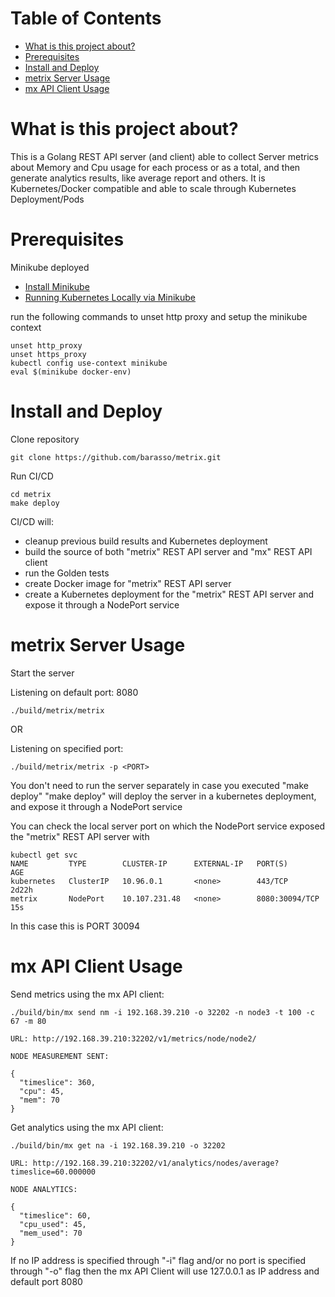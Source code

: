 # Table of Contents

- [What is this project about?](#What-is-this-project-about?)
- [Prerequisites](#Prerequisites)
- [Install and Deploy](#Install-and-Deploy)
- [metrix Server Usage](#metrix-Server-Usage)
- [mx API Client Usage](#mx-API-Client-Usage)




# What is this project about?

This is a Golang REST API server (and client) able to collect Server metrics about Memory
and Cpu usage for each process or as a total, and then generate analytics
results, like average report and others. 
It is Kubernetes/Docker compatible and able to scale through Kubernetes Deployment/Pods




# Prerequisites

Minikube deployed
- [Install Minikube](https://kubernetes.io/docs/tasks/tools/install-minikube/)
- [Running Kubernetes Locally via Minikube](https://kubernetes.io/docs/setup/minikube/)


run the following commands to unset http proxy and setup the minikube context

    unset http_proxy
    unset https_proxy
    kubectl config use-context minikube
    eval $(minikube docker-env)




# Install and Deploy

Clone repository

    git clone https://github.com/barasso/metrix.git

Run CI/CD

    cd metrix
    make deploy


CI/CD will:

- cleanup previous build results and Kubernetes deployment
- build the source of both "metrix" REST API server and "mx" REST API client
- run the Golden tests
- create Docker image for "metrix" REST API server
- create a Kubernetes deployment for the "metrix" REST API server and expose it through a NodePort service


# metrix Server Usage

Start the server

Listening on default port: 8080

    ./build/metrix/metrix        

OR

Listening on specified port:   

    ./build/metrix/metrix -p <PORT>



You don't need to run the server separately in case you executed "make deploy"
"make deploy" will deploy the server in a kubernetes deployment, and expose it through a NodePort service

You can check the local server port on which the NodePort service exposed the "metrix" REST API server with

    kubectl get svc
    NAME         TYPE        CLUSTER-IP      EXTERNAL-IP   PORT(S)          AGE
    kubernetes   ClusterIP   10.96.0.1       <none>        443/TCP          2d22h
    metrix       NodePort    10.107.231.48   <none>        8080:30094/TCP   15s

In this case this is PORT 30094



# mx API Client Usage

Send metrics using the mx API client:

    ./build/bin/mx send nm -i 192.168.39.210 -o 32202 -n node3 -t 100 -c 67 -m 80

    URL: http://192.168.39.210:32202/v1/metrics/node/node2/

    NODE MEASUREMENT SENT: 

    {
      "timeslice": 360,
      "cpu": 45,
      "mem": 70
    }


Get analytics using the mx API client:


    ./build/bin/mx get na -i 192.168.39.210 -o 32202

    URL: http://192.168.39.210:32202/v1/analytics/nodes/average?timeslice=60.000000

    NODE ANALYTICS: 

    {
      "timeslice": 60,
      "cpu_used": 45,
      "mem_used": 70
    }



If no IP address is specified through "-i" flag and/or no port is specified through "-o" flag
then the mx API Client will use 127.0.0.1 as IP address and default port 8080



